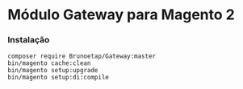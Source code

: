 # Módulo Gateway para Magento 2

### Instalação
 
    composer require Brunoetap/Gateway:master
    bin/magento cache:clean
    bin/magento setup:upgrade
    bin/magento setup:di:compile